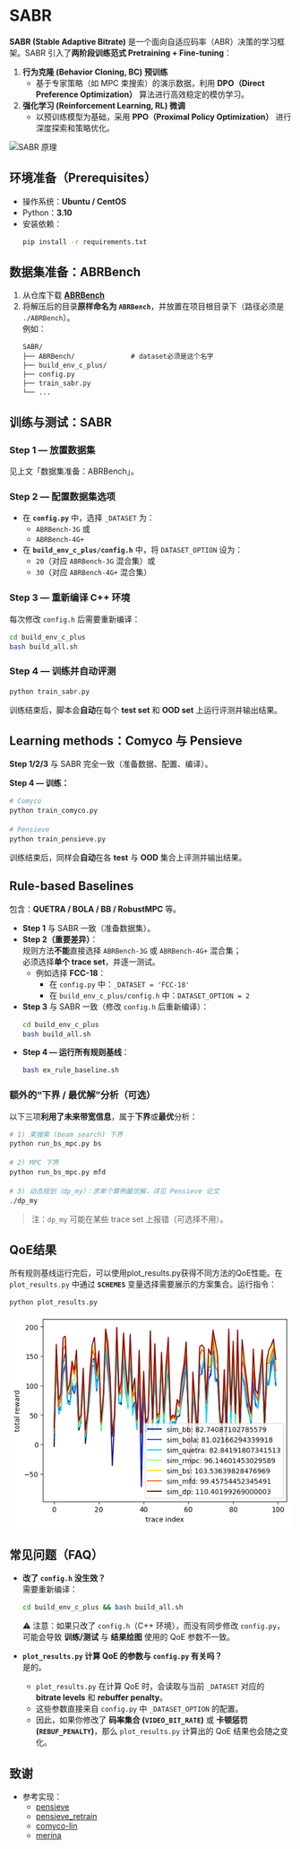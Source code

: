 # SABR

**SABR (Stable Adaptive Bitrate)** 是一个面向自适应码率（ABR）决策的学习框架。SABR 引入了**两阶段训练范式 Pretraining + Fine-tuning**：

1. **行为克隆 (Behavior Cloning, BC) 预训练**  
   - 基于专家策略（如 MPC 束搜索）的演示数据，利用 **DPO（Direct Preference Optimization）** 算法进行高效稳定的模仿学习。  
2. **强化学习 (Reinforcement Learning, RL) 微调**  
   - 以预训练模型为基础，采用 **PPO（Proximal Policy Optimization）** 进行深度探索和策略优化。  
 

![SABR 原理](./assets/sabr.png)

<!-- > 你可以把一张结构图放在 `docs/assets/sabr.png`，然后在文档中引用：  
> `![SABR 逻辑示意图](docs/assets/sabr.png)`  
> （也可以选择 `assets/sabr.png` 或 `figs/sabr.png`，只要保持统一即可。） -->


## 环境准备（Prerequisites）

- 操作系统：**Ubuntu / CentOS**  
- Python：**3.10**
- 安装依赖：
  ```bash
  pip install -r requirements.txt
  ```



## 数据集准备：ABRBench

1. 从仓库下载 **[ABRBench](https://github.com/luopeng69131/ABRBench)**  
2. 将解压后的目录**原样命名为 `ABRBench`**，并放置在项目根目录下（路径必须是 `./ABRBench`）。  
   例如：
   ```
   SABR/
   ├── ABRBench/              # dataset必须是这个名字
   ├── build_env_c_plus/
   ├── config.py
   ├── train_sabr.py
   └── ...
   ```


## 训练与测试：SABR

### Step 1 — 放置数据集
见上文「数据集准备：ABRBench」。

### Step 2 — 配置数据集选项
- 在 **`config.py`** 中，选择 `_DATASET` 为：
  - `ABRBench-3G` 或  
  - `ABRBench-4G+`
- 在 **`build_env_c_plus/config.h`** 中，将 `DATASET_OPTION` 设为：
  - `20`（对应 `ABRBench-3G` 混合集）或  
  - `30`（对应 `ABRBench-4G+` 混合集）

### Step 3 — 重新编译 C++ 环境
每次修改 `config.h` 后需要重新编译：
```bash
cd build_env_c_plus
bash build_all.sh
```

### Step 4 — 训练并自动评测
```bash
python train_sabr.py
```
训练结束后，脚本会**自动**在每个 **test set** 和 **OOD set** 上运行评测并输出结果。



## Learning methods：Comyco 与 Pensieve

**Step 1/2/3** 与 SABR 完全一致（准备数据、配置、编译）。

**Step 4 — 训练：**
```bash
# Comyco
python train_comyco.py

# Pensieve
python train_pensieve.py
```
训练结束后，同样会**自动**在各 **test** 与 **OOD** 集合上评测并输出结果。


## Rule-based Baselines

包含：**QUETRA / BOLA / BB / RobustMPC** 等。

- **Step 1** 与 SABR 一致（准备数据集）。
- **Step 2（重要差异）**：  
  规则方法**不能**直接选择 `ABRBench-3G` 或 `ABRBench-4G+` 混合集；  
  必须选择**单个 trace set**，并逐一测试。
  - 例如选择 **FCC-18**：  
    - 在 `config.py` 中：`_DATASET = 'FCC-18'`  
    - 在 `build_env_c_plus/config.h` 中：`DATASET_OPTION = 2`
- **Step 3** 与 SABR 一致（修改 `config.h` 后重新编译）：
  ```bash
  cd build_env_c_plus
  bash build_all.sh
  ```
- **Step 4 — 运行所有规则基线**：
  ```bash
  bash ex_rule_baseline.sh
  ```

### 额外的“下界 / 最优解”分析（可选）
以下三项**利用了未来带宽信息**，属于**下界**或**最优**分析：
```bash
# 1) 束搜索 (beam search) 下界
python run_bs_mpc.py bs

# 2) MPC 下界
python run_bs_mpc.py mfd

# 3) 动态规划（dp_my）：求单个算例最优解，详见 Pensieve 论文
./dp_my
```
> 注：`dp_my` 可能在某些 trace set 上报错（可选择不用）。



## QoE结果

所有规则基线运行完后，可以使用plot_results.py获得不同方法的QoE性能。在 `plot_results.py` 中通过 **`SCHEMES`** 变量选择需要展示的方案集合。运行指令：
```bash
python plot_results.py
```
![QoE results](./assets/qoe.png)
<!-- 你也可以把一张示意图（例如 `docs/assets/compare.png`）插入 README，展示对比效果。 -->

## 常见问题（FAQ）

- **改了 `config.h` 没生效？**  
  需要重新编译：  
  ```bash
  cd build_env_c_plus && bash build_all.sh
  ```
  ⚠️ 注意：如果只改了 `config.h`（C++ 环境），而没有同步修改 `config.py`，可能会导致 **训练/测试** 与 **结果绘图** 使用的 QoE 参数不一致。

- **`plot_results.py` 计算 QoE 的参数与 `config.py` 有关吗？**  
  是的。  
  - `plot_results.py` 在计算 QoE 时，会读取与当前 `_DATASET` 对应的 **bitrate levels** 和 **rebuffer penalty**。  
  - 这些参数直接来自 `config.py` 中 `_DATASET_OPTION` 的配置。  
  - 因此，如果你修改了 **码率集合 (`VIDEO_BIT_RATE`)** 或 **卡顿惩罚 (`REBUF_PENALTY`)**，那么 `plot_results.py` 计算出的 QoE 结果也会随之变化。



## 致谢
- 参考实现：
  - [pensieve](https://github.com/hongzimao/pensieve) 
  - [pensieve_retrain](https://github.com/GreenLv/pensieve_retrain)  
  - [comyco-lin](https://github.com/godka/comyco-lin)  
  - [merina](https://github.com/confiwent/merina/)  
